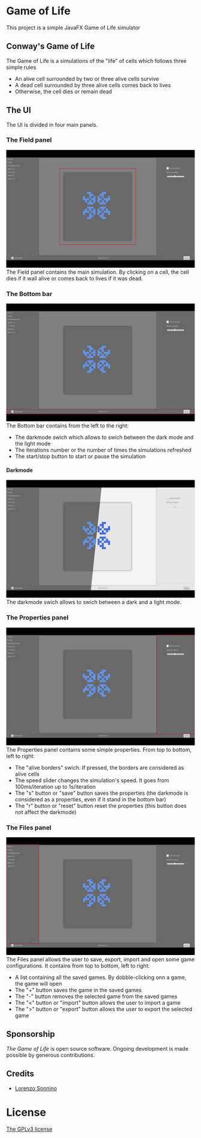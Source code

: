 # Game of Life
This project is a simple JavaFX Game of Life simulator

## Conway's Game of Life
The Game of Life is a simulations of the "life" of cells which follows three simple rules

* An alive cell surrounded by two or three alive cells survive
* A dead cell surrounded by three alive cells comes back to lives
* Otherwise, the cell dies or remain dead

## The UI
The UI is divided in four main panels.

### The Field panel
![The Field panel](https://github.com/lsonnino/gameOfLife/blob/master/screenshots/fieldPanel.jpg "Field panel") The Field panel contains the main simulation. By clicking on a cell, the cell dies if it wall alive or comes back to lives if it was dead.

### The Bottom bar
![The Bottom bar](https://github.com/lsonnino/gameOfLife/blob/master/screenshots/bottomPanel.jpg "Bottom bar") The Bottom bar contains from the left to the right:
* The darkmode swich which allows to swich between the dark mode and the light mode
* The iterations number or the number of times the simulations refreshed
* The start/stop button to start or pause the simulation

#### Darkmode
![The darkmode swich](https://github.com/lsonnino/gameOfLife/blob/master/screenshots/darkmode.jpg "Dark/Light mode") The darkmode swich allows to swich between a dark and a light mode.

### The Properties panel
![The Properties panel](https://github.com/lsonnino/gameOfLife/blob/master/screenshots/propertiesPanel.jpg "Properties panel") The Properties panel contains some simple properties. From top to bottom, left to right:
* The "alive borders" swich. If pressed, the borders are considered as alive cells
* The speed slider changes the simulation's speed. It goes from 100ms/iteration up to 1s/iteration
* The "s" button or "save" button saves the properties (the darkmode is considered as a properties, even if it stand in the bottom bar)
* The "r" button or "reset" button reset the properties (this button does not affect the darkmode)

### The Files panel
![The Files panel](https://github.com/lsonnino/gameOfLife/blob/master/screenshots/filesPanel.jpg "Files panel") The Files panel allows the user to save, export, import and open some game configurations. It contains from top to bottom, left to right:
* A list containing all the saved games. By dobble-clicking onn a game, the game will open
* The "+" button saves the game in the saved games
* The "-" button removes the selected game from the saved games
* The "<" button or "import" button allows the user to import a game
* The ">" button or "export" button allows the user to export the selected game

## Sponsorship
*The Game of Life* is open source software. Ongoing development is made possible by generous contributions.

## Credits
 - [Lorenzo Sonnino](https://github.com/lsonnino)

# License
[The GPLv3 license](https://www.gnu.org/licenses/gpl-3.0.en.html)
